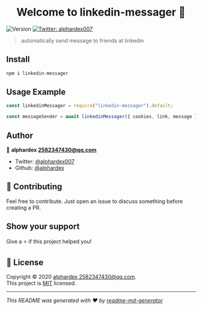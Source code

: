 <h1 align="center">Welcome to linkedin-messager 👋</h1>
<p>
  <img alt="Version" src="https://img.shields.io/badge/version-1.0.0-blue.svg?cacheSeconds=2592000" />
  </a>
  <a href="https://twitter.com/alphardex007" target="_blank">
    <img alt="Twitter: alphardex007" src="https://img.shields.io/twitter/follow/alphardex007.svg?style=social" />
  </a>
</p>

> automatically send message to friends at linkedin

## Install

```sh
npm i linkedin-messager
```

## Usage Example

```js
const linkedinMessager = require("linkedin-messager").default;

const messageSender = await linkedinMessager({ cookies, link, message });
```

## Author

👤 **alphardex <2582347430@qq.com>**

- Twitter: [@alphardex007](https://twitter.com/alphardex007)
- Github: [@alphardex](https://github.com/alphardex)

## 🤝 Contributing

Feel free to contribute. Just open an issue to discuss something before creating a PR.

## Show your support

Give a ⭐️ if this project helped you!

## 📝 License

Copyright © 2020 [alphardex <2582347430@qq.com>](https://github.com/alphardex).<br />
This project is [MIT](https://github.com/alphardex/linkedin-messager/blob/master/LICENSE) licensed.

---

_This README was generated with ❤️ by [readme-md-generator](https://github.com/kefranabg/readme-md-generator)_
